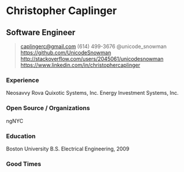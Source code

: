 # Christopher Caplinger
## Software Engineer

> [caplingerc@gmail.com](caplingerc@gmail.com)
> (614) 499-3676
> @unicode_snowman
> https://github.com/UnicodeSnowman
> http://stackoverflow.com/users/2045061/unicodesnowman
> https://www.linkedin.com/in/christophercaplinger

### Experience
Neosavvy
Rova
Quixotic Systems, Inc.
Energy Investment Systems, Inc.

### Open Source / Organizations
ngNYC


### Education
Boston University
B.S. Electrical Engineering, 2009

### Good Times

